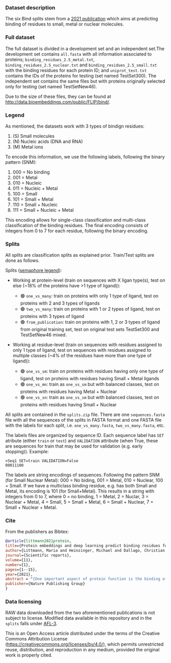### Dataset description

The six Bind splits stem from a [2021 publication](https://www.nature.com/articles/s41598-021-03431-4) which aims at predicting binding of residues to small, metal or nuclear molecules.

### Full dataset

The full dataset is divided in a development set and an independent set.The development set contains `all.fasta` with all information associated to proteins; `binding_residues_2.5_metal.txt`, `binding_residues_2.5_nuclear.txt` and `binding_residues_2.5_small.txt` with the binding residues for each protein ID; and `uniprot_test.txt` contains the IDs of the proteins for testing (set named TestSet300). The independent set contains the same files but with proteins originally selected only for testing (set named TestSetNew46).

Due to the size of these files, they can be found at http://data.bioembeddings.com/public/FLIP/bind/.

### Legend 

As mentioned, the datasets work with 3 types of bindign residues:
1. (S) Small molecules
2. (N) Nucleic acids (DNA and RNA) 
3. (M) Metal ions

To encode this information, we use the following labels, following the binary pattern (SNM):
1. 000 = No binding
2. 001 = Metal
3. 010 = Nucleic
4. 011 = Nucleic + Metal
5. 100 = Small
6. 101 = Small + Metal
7. 110 = Small + Nucleic
8. 111 = Small + Nucleic + Metal

This encoding allows for single-class classification and multi-class classification of the binding residues. The final encoding consists of integers from 0 to 7 for each residue, following the binary encoding.

### Splits

All splits are classification splits as explained prior. Train/Test splits are done as follows.

Splits ([semaphore legend](../../README.md#split-semaphore)):
- Working at protein-level (train on sequences with X ligan type(s), test on else (~18% of the proteins have >1 type of ligand)):
    - 🟢 `one_vs_many`: train on proteins with only 1 type of ligand, test on proteins with 2 and 3 types of ligands
    - 🟢 `two_vs_many`: train on proteins with 1 or 2 types of ligand, test on proteins with 3 types of ligand
    - 🟢 `from_publication`: train on proteins with 1, 2 or 3 types of ligand from original training set, test on original test sets TestSet300 and TestSetNew46 mixed.

- Working at residue-level (train on sequences with residues assigned to only 1 type of ligand, test on sequences with residues assigned to multiple classes (~4% of the residues have more than one type of ligand)):
    - 🟢 `one_vs_sm`: train on proteins with residues having only one type of ligand, test on proteins with residues having Small + Metal ligands
    - 🟢 `one_vs_mn`: train as `one_vs_sm` but with balanced classes, test on proteins with residues having Metal + Nuclear
    - 🟢 `one_vs_sn`: train as `one_vs_sm` but with balanced classes, test on proteins with residues having Small + Nuclear

All splits are contained in the `splits.zip` file. There are one `sequences.fasta` file with all the sequences of the splits in FASTA format and one FASTA file with the labels for each split, i.e. `one_vs_many.fasta`, `two_vs_many.fasta`, etc.

The labels files are organized by sequence ID. Each sequence label has `SET` atribute (either `train` or `test`) and `VALIDATION` attribute (when True, these are sequences for train that may be used for validation (e.g. early stopping)). Example:
```
>Seq1 SET=train VALIDATION=False
00011100
```

The labels are string encodings of sequences. Following the pattern SNM (for Small Nuclear Metal): 000 = No biding, 001 = Metal, 010 = Nuclear, 100 = Small. If we have a multiclass binding residue, e.g. has both Small and Metal, its encoding is 101 (for Small+Metal). This results in a string with integers from 0 to 7, where 0 = no binding, 1 = Metal, 2 = Nuclar, 3 = Nuclear + Metal, 4 = Small, 5 = Small + Metal, 6 = Small + Nuclear, 7 = Small + Nuclear + Metal.

### Cite
From the publishers as Bibtex:
```bibtex
@article{littmann2021protein,
title={Protein embeddings and deep learning predict binding residues for various ligand classes},
author={Littmann, Maria and Heinzinger, Michael and Dallago, Christian and Weissenow, Konstantin and Rost, Burkhard},
journal={Scientific reports},
volume={11},
number={1},
pages={1--15},
year={2021},
abstract = "{One important aspect of protein function is the binding of proteins to ligands, including small molecules, metal ions, and macromolecules such as DNA or RNA. Despite decades of experimental progress many binding sites remain obscure. Here, we proposed bindEmbed21, a method predicting whether a protein residue binds to metal ions, nucleic acids, or small molecules. The Artificial Intelligence (AI)-based method exclusively uses embeddings from the Transformer-based protein Language Model (pLM) ProtT5 as input. Using only single sequences without creating multiple sequence alignments (MSAs), bindEmbed21DL outperformed MSA-based predictions. Combination with homology-based inference increased performance to F1 = 48 ± 3% (95% CI) and MCC = 0.46 ± 0.04 when merging all three ligand classes into one. All results were confirmed by three independent data sets. Focusing on very reliably predicted residues could complement experimental evidence: For the 25% most strongly predicted binding residues, at least 73% were correctly predicted even when ignoring the problem of missing experimental annotations. The new method bindEmbed21 is fast, simple, and broadly applicable—neither using structure nor MSAs. Thereby, it found binding residues in over 42% of all human proteins not otherwise implied in binding and predicted about 6% of all residues as binding to metal ions, nucleic acids, or small molecules.}",
publisher={Nature Publishing Group}
}
```

### Data licensing

RAW data downloaded from the two aforementioned publications is not subject to license.
Modified data available in this repository and in the `splits` falls under [AFL-3](https://opensource.org/licenses/AFL-3.0).

This is an Open Access article distributed under the terms of the Creative Commons Attribution License (https://creativecommons.org/licenses/by/4.0/), which permits unrestricted reuse, distribution, and reproduction in any medium, provided the original work is properly cited.